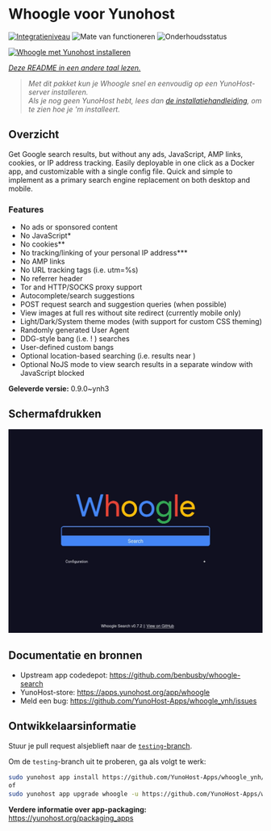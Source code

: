 <!--
NB: Deze README is automatisch gegenereerd door <https://github.com/YunoHost/apps/tree/master/tools/readme_generator>
Hij mag NIET handmatig aangepast worden.
-->

# Whoogle voor Yunohost

[![Integratieniveau](https://apps.yunohost.org/badge/integration/whoogle)](https://ci-apps.yunohost.org/ci/apps/whoogle/)
![Mate van functioneren](https://apps.yunohost.org/badge/state/whoogle)
![Onderhoudsstatus](https://apps.yunohost.org/badge/maintained/whoogle)

[![Whoogle met Yunohost installeren](https://install-app.yunohost.org/install-with-yunohost.svg)](https://install-app.yunohost.org/?app=whoogle)

*[Deze README in een andere taal lezen.](./ALL_README.md)*

> *Met dit pakket kun je Whoogle snel en eenvoudig op een YunoHost-server installeren.*  
> *Als je nog geen YunoHost hebt, lees dan [de installatiehandleiding](https://yunohost.org/install), om te zien hoe je 'm installeert.*

## Overzicht

Get Google search results, but without any ads, JavaScript, AMP links, cookies, or IP address tracking. Easily deployable in one click as a Docker app, and customizable with a single config file. Quick and simple to implement as a primary search engine replacement on both desktop and mobile.

### Features

- No ads or sponsored content
- No JavaScript*
- No cookies**
- No tracking/linking of your personal IP address***
- No AMP links
- No URL tracking tags (i.e. utm=%s)
- No referrer header
- Tor and HTTP/SOCKS proxy support
- Autocomplete/search suggestions
- POST request search and suggestion queries (when possible)
- View images at full res without site redirect (currently mobile only)
- Light/Dark/System theme modes (with support for custom CSS theming)
- Randomly generated User Agent
- DDG-style bang (i.e. !<tag> <query>) searches
- User-defined custom bangs
- Optional location-based searching (i.e. results near <city>)
- Optional NoJS mode to view search results in a separate window with JavaScript blocked


**Geleverde versie:** 0.9.0~ynh3

## Schermafdrukken

![Schermafdrukken van Whoogle](./doc/screenshots/screenshot.png)

## Documentatie en bronnen

- Upstream app codedepot: <https://github.com/benbusby/whoogle-search>
- YunoHost-store: <https://apps.yunohost.org/app/whoogle>
- Meld een bug: <https://github.com/YunoHost-Apps/whoogle_ynh/issues>

## Ontwikkelaarsinformatie

Stuur je pull request alsjeblieft naar de [`testing`-branch](https://github.com/YunoHost-Apps/whoogle_ynh/tree/testing).

Om de `testing`-branch uit te proberen, ga als volgt te werk:

```bash
sudo yunohost app install https://github.com/YunoHost-Apps/whoogle_ynh/tree/testing --debug
of
sudo yunohost app upgrade whoogle -u https://github.com/YunoHost-Apps/whoogle_ynh/tree/testing --debug
```

**Verdere informatie over app-packaging:** <https://yunohost.org/packaging_apps>
